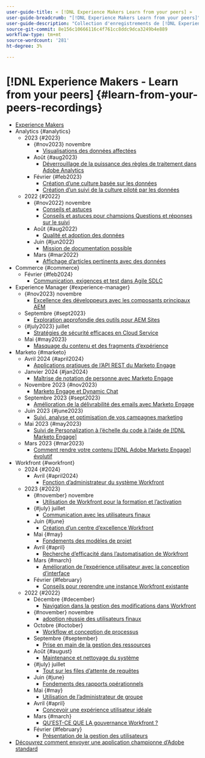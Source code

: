 ```yaml
---
user-guide-title: « [!DNL Experience Makers Learn from your peers] »
user-guide-breadcrumb: "[!DNL Experience Makers Learn from your peers]"
user-guide-description: "Collection d'enregistrements de [!DNL Experience Makers Learn from your peers]"
source-git-commit: 8e156c10666116c4f761cc8ddc9dca3249b4e889
workflow-type: tm+mt
source-wordcount: '281'
ht-degree: 3%

---
```



# [!DNL Experience Makers - Learn from your peers] {#learn-from-your-peers-recordings}

+ [Experience Makers](overview.md)
+ Analytics {#analytics}
   + 2023 {#2023}
      + {#nov2023} novembre
         + [Visualisations des données affectées](analytics/nov2023/impactful-data-visualizations.md)
      + Août {#aug2023}
         + [Déverrouillage de la puissance des règles de traitement dans Adobe Analytics](analytics/aug2023/processing-rules.md)
      + Février {#feb2023}
         + [Création d’une culture basée sur les données](analytics/feb2023/data-driven-culture.md)
         + [Création d’un suivi de la culture piloté par les données](analytics/feb2023/data-driven-culture-q-and-a.md)
   + 2022 {#2022}
      + {#nov2022} novembre
         + [Conseils et astuces](analytics/nov2022/tips-and-tricks.md)
         + [Conseils et astuces pour champions Questions et réponses sur le suivi](analytics/nov2022/tips-and-tricks-q-and-a.md)
      + Août {#aug2022}
         + [Qualité et adoption des données](analytics/aug2022/data-quality.md)
      + Juin {#jun2022}
         + [Mission de documentation possible](analytics/june2022/mission-possible.md)
      + Mars {#mar2022}
         + [Affichage d’articles pertinents avec des données](analytics/mar2022/stories-with-data.md)
+ Commerce {#commerce}
   + Février {#feb2024}
      + [Communication, exigences et test dans Agile SDLC](commerce/2024/agile-sdlc.md)
+ Experience Manager {#experience-manager}
   + {#nov2023} novembre
      + [Excellence des développeurs avec les composants principaux AEM](experience-manager/nov2023/core-components.md)
   + Septembre {#sept2023}
      + [Exploration approfondie des outils pour AEM Sites](experience-manager/sept2023/aem-sites-tools.md)
   + {#july2023} juillet
      + [Stratégies de sécurité efficaces en Cloud Service](experience-manager/july2023/effective-security-strategies-in-cloud-service.md)
   + Mai {#may2023}
      + [Masquage du contenu et des fragments d’expérience](experience-manager/may2023/mastering-content-and-experience-fragments.md)
+ Marketo {#marketo}
   + Avril 2024 {#april2024}
      + [Applications pratiques de l’API REST du Marketo Engage](marketo/april2024/practical-applications-of-marketo-engage-rest-api.md)
   + Janvier 2024 {#jan2024}
      + [Maîtrise de notation de personne avec Marketo Engage](marketo/jan2024/person-scoring-mastery.md)
   + Novembre 2023 {#nov2023}
      + [Marketo Engage et Dynamic Chat](marketo/nov2023/dynamic-chat.md)
   + Septembre 2023 {#sept2023}
      + [Amélioration de la délivrabilité des emails avec Marketo Engage](marketo/sept2023/email-deliverability.md)
   + Juin 2023 {#june2023}
      + [Suivi, analyse et optimisation de vos campagnes marketing](marketo/june2023/marketing-campaigns.md)
   + Mai 2023 {#may2023}
      + [Suivi de Personalization à l’échelle du code à l’aide de [!DNL Marketo Engage]](marketo/may2023/personalization-at-scale.md)
   + Mars 2023 {#mar2023}
      + [Comment rendre votre contenu  [!DNL Adobe Marketo Engage] évolutif](marketo/mar2023/templates-tokens-teamwork.md)
+ Workfront {#workfront}
   + 2024 {#2024}
      + Avril {#april2024}
         + [Fonction d’administrateur du système Workfront](workfront/2024/04/staffing-your-workfront-system-admin-practice.md)
   + 2023 {#2023}
      + {#november} novembre
         + [Utilisation de Workfront pour la formation et l’activation](workfront/2023/11/using-workfront-for-training-and-enablement.md)
      + {#july} juillet
         + [Communication avec les utilisateurs finaux](workfront/2023/07/communicating-with-end-users.md)
      + Juin {#june}
         + [Création d’un centre d’excellence Workfront](workfront/2023/06/establishing-a-workfront-center-of-excellence.md)
      + Mai {#may}
         + [Fondements des modèles de projet](workfront/2023/05/foundations-of-project-templates.md)
      + Avril {#april}
         + [Recherche d’efficacité dans l’automatisation de Workfront](workfront/2023/04/finding-efficiencies-in-workfront-automation.md)
      + Mars {#march}
         + [Amélioration de l’expérience utilisateur avec la conception d’interface](workfront/2023/03/improving-user-experience-with-interface-design.md)
      + Février {#february}
         + [Conseils pour reprendre une instance Workfront existante](workfront/2023/02/tips-for-taking-over-an-existing-workfront-instance.md)
   + 2022 {#2022}
      + Décembre {#december}
         + [Navigation dans la gestion des modifications dans Workfront](workfront/2022/12/navigating-change-management.md)
      + {#november} novembre
         + [adoption réussie des utilisateurs finaux](workfront/2022/11/successful-end-user-adoption.md)
      + Octobre {#october}
         + [Workflow et conception de processus](workfront/2022/10/workflow-and-process-design.md)
      + Septembre {#september}
         + [Prise en main de la gestion des ressources](workfront/2022/09/getting-started-with-resource-management.md)
      + Août {#august}
         + [Maintenance et nettoyage du système](workfront/2022/08/system-maintenance-and-cleanup.md)
      + {#july} juillet
         + [Tout sur les files d’attente de requêtes](workfront/2022/07/all-about-request-queues.md)
      + Juin {#june}
         + [Fondements des rapports opérationnels](workfront/2022/06/foundations-of-operational-reporting.md)
      + Mai {#may}
         + [Utilisation de l’administrateur de groupe](workfront/2022/05/leveraging-the-group-admin.md)
      + Avril {#april}
         + [Concevoir une expérience utilisateur idéale](workfront/2022/04/designing-an-ideal-user-experience.md)
      + Mars {#march}
         + [QU’EST-CE QUE LA gouvernance Workfront ?](workfront/2022/03/what-is-workfront-governance.md)
      + Février {#february}
         + [Présentation de la gestion des utilisateurs](workfront/2022/02/understanding-user-management.md)
+ [Découvrez comment envoyer une application championne d’Adobe standard](./adobe-champion-application.md)
